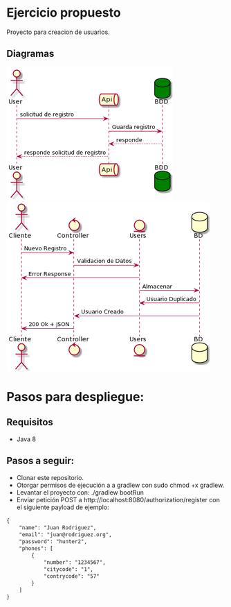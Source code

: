 # Ejercicio propuesto
Proyecto para creacion de usuarios.

## Diagramas 
![diagrama](doc/uml/diagrama1.png)
![diagrama](doc/uml/diagrama2.png)

# Pasos para despliegue:

## Requisitos
* Java 8


## Pasos a seguir:
* Clonar este repositorio.
* Otorgar permisos de ejecución a a gradlew con sudo chmod +x gradlew.
* Levantar el proyecto con: ./gradlew bootRun
* Enviar petición POST a http://localhost:8080/authorization/register con el siguiente payload de ejemplo:

```
{
    "name": "Juan Rodriguez",
    "email": "juan@rodriguez.org",
    "password": "hunter2",
    "phones": [
        {
            "number": "1234567",
            "citycode": "1",
            "contrycode": "57"
        }
    ]
}
```
